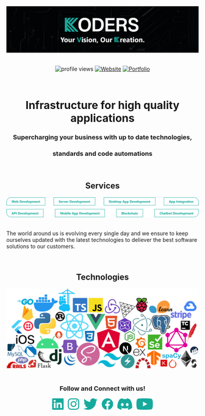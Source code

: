 <div align="center">
<!--  Change w.r.t. branch -->
<img src="https://github.com/koders-in/.github/blob/main/profile/banner.png">
<p align="center">
  <br>
  <img src="https://komarev.com/ghpvc/?username=koders-in&label=Profile%20Views&color=00ad99&style=flat" alt="profile views"> 
  <a href="https://koders.in" target="_blank"><img alt="Website" src="https://img.shields.io/badge/Visit-Website-00ad99"></a>
  <a href="https://bot.koders.in" target="_blank"><img alt="Portfolio" src="https://img.shields.io/badge/Visit-Portfolio-00ad99"></a>
</p>
</div>
<br />
<div align="left">
<h1 align="center">
  Infrastructure for high quality applications </h1>
</h1>
<h3 align="center">
  Supercharging your business with up to date technologies, </h3>
<h3 align="center"> standards and code automations
</h3>
</div>
<div align="left">
  <br />
<h2 align="center">Services</h2>

<!-- TODO => Add Kontact Us URL -->
<a href="https://koders.in" target="_blank"><img alt="Services" src="https://github.com/koders-in/.github/blob/main/profile/services.png"></a>
<br><br>
<p>
The world around us is evolving every single day and we ensure to keep ourselves updated with the latest technologies to deliever the best software solutions to our customers.
</p>
<!-- TODO => Add Kontact Us URL -->
    <br />

<h2 align="center">Technologies</h2>
<a href="https://koders.in" target="_blank"><img alt="Tech We Use" src="https://github.com/koders-in/.github/blob/main/profile/tech.png"></a>
<br><br>
</div>
<div align="center">
<h3>Follow and Connect with us!</h3>
<a title="LinkedIn" href="https://www.linkedin.com/company/koders-in/" target="_blank"><img align="center" src="https://github.com/koders-in/.github/blob/main/profile/socials/linkedin.png" alt="koders-in" height="30px" width="30px"/></a>&ensp;
<a title="Instagram" href="https://www.instagram.com/koders_in/" target="_blank"><img align="center" src="https://github.com/koders-in/.github/blob/main/profile/socials/instagram.png" alt="koders_in" height="30px" width="30px"/></a>&ensp;
<a title="Twitter" href="https://twitter.com/KodersHQ" target="_blank"><img align="center" src="https://github.com/koders-in/.github/blob/main/profile/socials/twitter.png" alt="KodersHQ" height="30px" width="36.91px"/></a>&ensp;
<a title="Facebook" href="https://www.facebook.com/kodersin" target="_blank"><img align="center" src="https://github.com/koders-in/.github/blob/main/profile/socials/facebook.png" alt="kodersin" height="30px" width="30px"/></a>&ensp;
<a title="Discord" href="https://dsc.gg/koders" target="_blank"><img align="center" src="https://github.com/koders-in/.github/blob/main/profile/socials/discord.png" alt="koders" height="30px" width="39.36px"/></a>&ensp;
<a title="YouTube" href="https://www.youtube.com/channel/UCZ5abFiwqKyJLIQ1Jqb6bNg" target="_blank"><img align="center" src="https://github.com/koders-in/.github/blob/main/profile/socials/youtube.png" alt="Koders" height="30px" width="42.58px"/></a>
</div>
